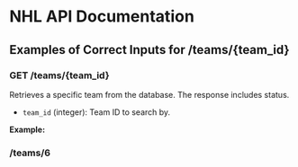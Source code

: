 # NHL API Documentation

## Examples of Correct Inputs for /teams/{team_id}

### GET /teams/{team_id}

Retrieves a specific team from the database. The response includes status.

- `team_id` (integer): Team ID to search by.

**Example:**

### /teams/6
